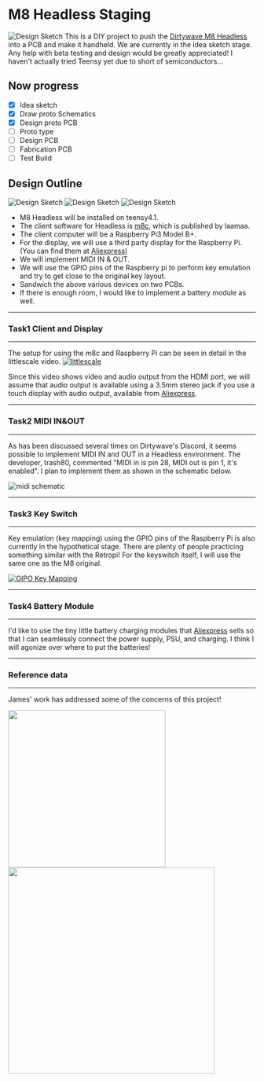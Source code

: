 # M8 Headless Staging

![Design Sketch](https://github.com/ijnekenamay/M8HeadlessStaging/raw/main/head.jpg)
This is a DIY project to push the [Dirtywave M8 Headless](https://github.com/Dirtywave/M8HeadlessFirmware) into a PCB and make it handheld.
We are currently in the idea sketch stage.
Any help with beta testing and design would be greatly appreciated!
I haven't actually tried Teensy yet due to short of semiconductors...

## Now progress

- [x] Idea sketch
- [x] Draw proto Schematics
- [x] Design proto PCB
- [ ] Proto type
- [ ] Design PCB
- [ ] Fabrication PCB
- [ ] Test Build

## Design Outline

![Design Sketch](https://github.com/ijnekenamay/M8HeadlessStaging/raw/main/image1.jpg)
![Design Sketch](https://github.com/ijnekenamay/M8HeadlessStaging/raw/main/image3.jpg)
![Design Sketch](https://github.com/ijnekenamay/M8HeadlessStaging/raw/main/image4.jpg)
- M8 Headless will be installed on teensy4.1.
- The client software for Headless is [m8c](https://github.com/laamaa/m8c), which is published by laamaa.
- The client computer will be a Raspberry Pi3 Model B+.
- For the display, we will use a third party display for the Raspberry Pi. (You can find them at [Aliexpress](https://aliexpress.com/item/4000380101537.html))
- We will implement MIDI IN & OUT.
- We will use the GPIO pins of the Raspberry pi to perform key emulation and try to get close to the original key layout.
- Sandwich the above various devices on two PCBs.
- If there is enough room, I would like to implement a battery module as well.

---

### Task1 Client and Display

---

The setup for using the m8c and Raspberry Pi can be seen in detail in the littlescale video.
[![littlescale](http://img.youtube.com/vi/CqUvGfdyEnM/0.jpg)](https://www.youtube.com/watch?v=CqUvGfdyEnM)

Since this video shows video and audio output from the HDMI port, we will assume that audio output is available using a 3.5mm stereo jack if you use a touch display with audio output, available from [Aliexpress](https://aliexpress.com/item/4000380101537.html).

---

### Task2 MIDI IN&OUT

---

As has been discussed several times on Dirtywave's Discord, it seems possible to implement MIDI IN and OUT in a Headless environment.
The developer, trash80, commented "MIDI in is pin 28, MIDI out is pin 1, it's enabled".
I plan to implement them as shown in the schematic below.

![midi schematic](https://github.com/ijnekenamay/M8HeadlessStaging/raw/main/midi_in_out.png)

---

### Task3 Key Switch

---

Key emulation (key mapping) using the GPIO pins of the Raspberry Pi is also currently in the hypothetical stage.
There are plenty of people practicing something similar with the Retropi!
For the keyswitch itself, I will use the same one as the M8 original.

[![GIPO Key Mapping](http://img.youtube.com/vi/BV_nVu8Be7M/0.jpg)](https://www.youtube.com/watch?v=BV_nVu8Be7M)

---

### Task4 Battery Module

---

I'd like to use the tiny little battery charging modules that [Aliexpress](https://ja.aliexpress.com/item/4001196670805.html) sells so that I can seamlessly connect the power supply, PSU, and charging.
I think I will agonize over where to put the batteries!

---

### Reference data

---

James' work has addressed some of the concerns of this project!

<img src="https://github.com/ijnekenamay/M8HeadlessStaging/raw/main/image2.jpg" width="320">
<img src="https://github.com/ijnekenamay/M8HeadlessStaging/raw/main/image5.jpg" width="420">
